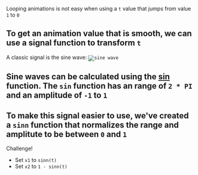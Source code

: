 Looping animations is not easy when using a `t` value that jumps from value `1` to `0`

To get an animation value that is smooth, we can use a signal function to transform `t`
---
A classic signal is the sine wave: <code>![sine wave](/images/sine.png)</code>

Sine waves can be calculated using the [sin](https://p5js.org/reference/#/p5/sin) function. The `sin` function has an range of `2 * PI` and an amplitude of `-1` to `1`
---
To make this signal easier to use, we've created a `sinn` function that normalizes the range and amplitute to be between `0` and `1`
---
Challenge! 
- Set `x1` to `sinn(t)`
- Set `x2` to `1 - sinn(t)`